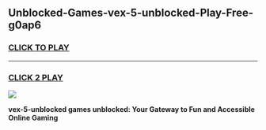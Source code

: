 
## Unblocked-Games-vex-5-unblocked-Play-Free-g0ap6
<h3>
<a href="https://premium76.site?title=vex-5-unblocked&ref=20M">CLICK TO PLAY</a></h3>
<hr>

<h3>
<a href="https://premium76.site?title=vex-5-unblocked&ref=20M">CLICK 2 PLAY</a>
  
</h3>

<a href="https://premium76.site?title=vex-5-unblocked&ref=19M"><img src="https://clearcache.store/games.png"></a>


**vex-5-unblocked games unblocked: Your Gateway to Fun and Accessible Online Gaming**
